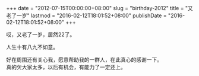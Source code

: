 +++
date = "2012-07-15T00:00:00+08:00"
slug = "birthday-2012"
title = "又老了一岁"
lastmod = "2016-02-12T18:01:52+08:00"
publishDate = "2016-02-12T18:01:52+08:00"
+++

哎，又老了一岁，居然22了。

人生十有八九不如意。

好在周围还有关心我，愿意帮助我的一群人，在此真心的感谢一下。  
真的欠大家太多，以后有机会，有能力了一定还上。
